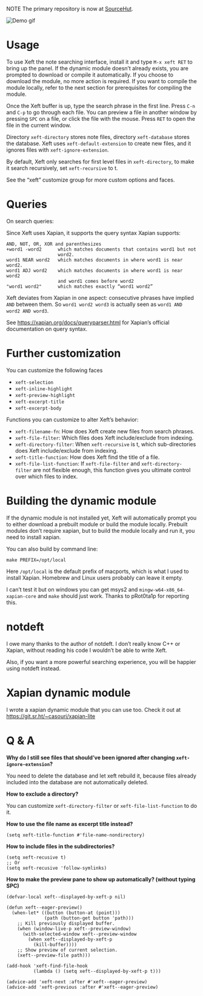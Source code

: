 NOTE The primary repository is now at [SourceHut](https://sr.ht/~casouri/xeft).

![Demo gif](./demo.gif)

# Usage

To use Xeft the note searching interface, install it and type `M-x
xeft RET` to bring up the panel. If the dynamic module doesn’t already
exists, you are prompted to download or compile it automatically. If
you choose to download the module, no more action is required. If you
want to compile the module locally, refer to the next section for
prerequisites for compiling the module.

Once the Xeft buffer is up, type the search phrase in the first line.
Press `C-n` and `C-p` to go through each file. You can preview a file
in another window by pressing `SPC` on a file, or click the file with
the mouse. Press `RET` to open the file in the current window.

Directory `xeft-directory` stores note files, directory
`xeft-database` stores the database. Xeft uses
`xeft-default-extension` to create new files, and it ignores files
with `xeft-ignore-extension`.

By default, Xeft only searches for first level files in
`xeft-directory`, to make it search recursively, set `xeft-recursive`
to t.

See the “xeft” customize group for more custom options and faces.

# Queries

On search queries:

Since Xeft uses Xapian, it supports the query syntax Xapian supports:

```
AND, NOT, OR, XOR and parenthesizes
+word1 -word2      which matches documents that contains word1 but not
                   word2.
word1 NEAR word2   which matches documents in where word1 is near word2.
word1 ADJ word2    which matches documents in where word1 is near word2
                   and word1 comes before word2
"word1 word2"      which matches exactly “word1 word2”
```

Xeft deviates from Xapian in one aspect: consecutive phrases have
implied `AND` between them. So `word1 word2 word3` is actually seen as
`word1 AND word2 AND word3`.

See https://xapian.org/docs/queryparser.html for Xapian’s official
documentation on query syntax.

# Further customization

You can customize the following faces

- `xeft-selection`
- `xeft-inline-highlight`
- `xeft-preview-highlight`
- `xeft-excerpt-title`
- `xeft-excerpt-body`

Functions you can customize to alter Xeft’s behavior:

- `xeft-filename-fn`: How does Xeft create new files from search phrases.
- `xeft-file-filter`: Which files does Xeft include/exclude from indexing.
- `xeft-directory-filter`: When `xeft-recursive` is t, which
  sub-directories does Xeft include/exclude from indexing.
- `xeft-title-function`: How does Xeft find the title of a file.
- `xeft-file-list-function`: If `xeft-file-filter` and
  `xeft-directory-filter` are not flexible enough, this function gives
  you ultimate control over which files to index.

# Building the dynamic module

If the dynamic module is not installed yet, Xeft will automatically
prompt you to either download a prebuilt module or build the module
locally. Prebuilt modules don’t require xapian, but to build the
module locally and run it, you need to install xapian.

You can also build by command line:

```shell
make PREFIX=/opt/local
```

Here `/opt/local` is the default prefix of macports, which is what I
used to install Xapian. Homebrew and Linux users probably can leave it
empty.

I can’t test it but on windows you can get msys2 and
`mingw-w64-x86_64-xapian-core` and `make` should just work. Thanks to
pRot0ta1p for reporting this.

# notdeft

I owe many thanks to the author of notdeft. I don’t really know C++ or
Xapian, without reading his code I wouldn’t be able to write Xeft.

Also, if you want a more powerful searching experience, you will be
happier using notdeft instead.

# Xapian dynamic module

I wrote a xapian dynamic module that you can use too. Check it out at https://git.sr.ht/~casouri/xapian-lite

# Q & A

**Why do I still see files that should’ve been ignored after changing `xeft-ignore-extension`?**

You need to delete the database and let xeft rebuild it, because files
already included into the database are not automatically deleted.

**How to exclude a directory?**

You can customize `xeft-directory-filter` or `xeft-file-list-function`
to do it.

**How to use the file name as excerpt title instead?**

```emacs-lisp
(setq xeft-title-function #'file-name-nondirectory)
```

**How to include files in the subdirectories?**

```emacs-lisp
(setq xeft-recusive t)
;; Or
(setq xeft-recusive 'follow-symlinks)
```

**How to make the preview pane to show up automatically? (without typing SPC)**

```emacs-lisp
(defvar-local xeft--displayed-by-xeft-p nil)

(defun xeft--eager-preview()
  (when-let* ((button (button-at (point)))
              (path (button-get button 'path)))
    ;; Kill previously displayed buffer.
    (when (window-live-p xeft--preview-window)
      (with-selected-window xeft--preview-window
        (when xeft--displayed-by-xeft-p
          (kill-buffer))))
    ;; Show preview of current selection.
    (xeft--preview-file path)))

(add-hook 'xeft-find-file-hook
          (lambda () (setq xeft--displayed-by-xeft-p t)))

(advice-add 'xeft-next :after #'xeft--eager-preview)
(advice-add 'xeft-previous :after #'xeft--eager-preview)
```
